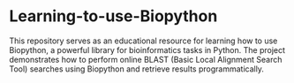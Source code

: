 # Learning-to-use-Biopython
This repository serves as an educational resource for learning how to use Biopython, a powerful library for bioinformatics tasks in Python. The project demonstrates how to perform online BLAST (Basic Local Alignment Search Tool) searches using Biopython and retrieve results programmatically.
